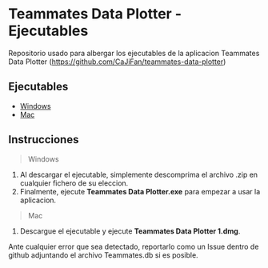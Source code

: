 # Teammates Data Plotter - Ejecutables
Repositorio usado para albergar los ejecutables de la aplicacion Teammates Data Plotter (https://github.com/CaJiFan/teammates-data-plotter)

## Ejecutables
* [Windows](https://github.com/AIToala/teammates-data-plotter-executables/raw/main/Teammates%20Data%20Plotter-ejecutableWin.zip)
* [Mac](https://drive.google.com/drive/folders/1-WF-YpEa9IBF0NYbqKu0FkSskHrQNVLO?usp=sharing)

## Instrucciones
> Windows
  1.  Al descargar el ejecutable, simplemente descomprima el archivo .zip en cualquier fichero de su eleccion.
  2.  Finalmente, ejecute <b>Teammates Data Plotter.exe</b> para empezar a usar la aplicacion.
> Mac
  1.  Descargue el ejecutable y ejecute <b>Teammates Data Plotter 1.dmg</b>.

Ante cualquier error que sea detectado, reportarlo como un Issue dentro de github adjuntando el archivo Teammates.db si es posible.
